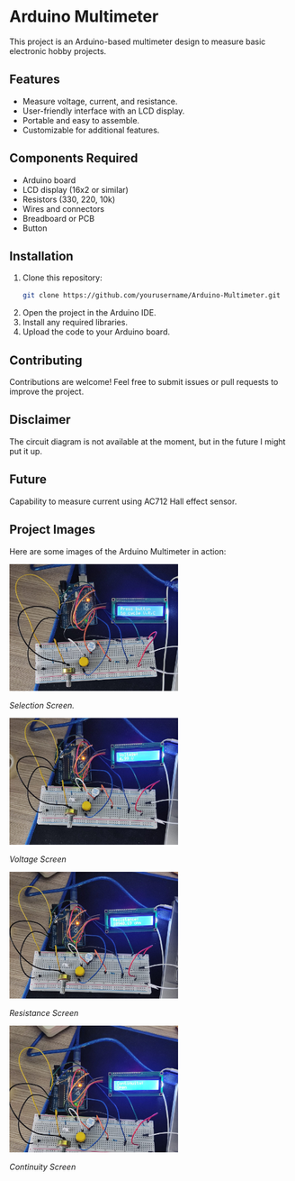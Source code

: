 # Arduino Multimeter

This project is an Arduino-based multimeter design to measure basic electronic hobby projects. 

## Features

- Measure voltage, current, and resistance.
- User-friendly interface with an LCD display.
- Portable and easy to assemble.
- Customizable for additional features.

## Components Required

- Arduino board 
- LCD display (16x2 or similar)
- Resistors (330, 220, 10k)
- Wires and connectors
- Breadboard or PCB
- Button

## Installation

1. Clone this repository:
    ```bash
    git clone https://github.com/yourusername/Arduino-Multimeter.git
    ```
2. Open the project in the Arduino IDE.
3. Install any required libraries. 
4. Upload the code to your Arduino board.

## Contributing

Contributions are welcome! Feel free to submit issues or pull requests to improve the project.

## Disclaimer

The circuit diagram is not available at the moment, but in the future I might put it up. 

## Future

Capability to measure current using AC712 Hall effect sensor.


## Project Images

Here are some images of the Arduino Multimeter in action:

![Arduino Multimeter](Images/Main.jpeg)

*Selection Screen.*

![Voltage](Images/Voltage.jpeg)

*Voltage Screen*

![Resistance](Images/Resistance.jpeg)

*Resistance Screen*

![Continuity](Images/Continuity.jpeg)

*Continuity Screen*

<style type="text/css">
    img {
        width: 300px
    }
</style>